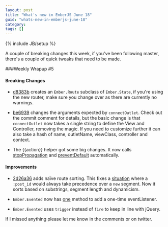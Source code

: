 ```yaml
---
layout: post
title: "What's new in EmberJS June 18"
guid: "whats-new-in-emberjs-june-18"
category:
tags: []
---
```

{% include JB/setup %}

A couple of breaking changes this week, if you've been following master, there's a couple of quick tweaks that need to be made.

###Weekly Wrapup #5

#### Breaking Changes
* [d8383b](https://github.com/emberjs/ember.js/commit/d8383b65aaf9dcd0f92687b7ed6921f1a436a73c) creates an `Ember.Route` subclass of `Ember.State`, if you're using the new router, make sure you change over as there are currently no warnings.

* [be6939](https://github.com/emberjs/ember.js/commit/be69395f5eec4187b1df052d7386bcda45f79475) changes the arguments expected by `connectOutlet`. Check out the commit comment for details, but the basic change is that `connectOutlet` now takes a single string to define the View and Controller, removing the magic. If you need to customize further it can also take a hash of name, outletName, viewClass, controller and context.

* The \{\{action\}\} helper got some big changes. It now calls [stopPropagation](https://github.com/emberjs/ember.js/commit/aaa22a7ced26ec4cc079818b6a8991baed51d77a) and [preventDefault](https://github.com/emberjs/ember.js/commit/4b7b13f6f594a32b5abdc7419d22478f5f549328) automatically.

#### Improvements
* [2d26a36](https://github.com/emberjs/ember.js/commit/2d26a36f4119ffa0f8b41157dbb2856f27a33420) adds naïve route sorting. This fixes a [situation](https://github.com/emberjs/ember.js/pull/969) where a `:post_id` would always take precedence over a `new` segment. Now it sorts based on substrings, segment length and dynamicism.

* `Ember.Evented` now has [one](https://github.com/emberjs/ember.js/commit/1809e65012b93c0a530bfcb95eec22d972069745) method to add a one-time eventListener.

* `Ember.Evented` uses `trigger` instead of `fire` to keep in line with jQuery.

If I missed anything please let me know in the comments or on twitter.